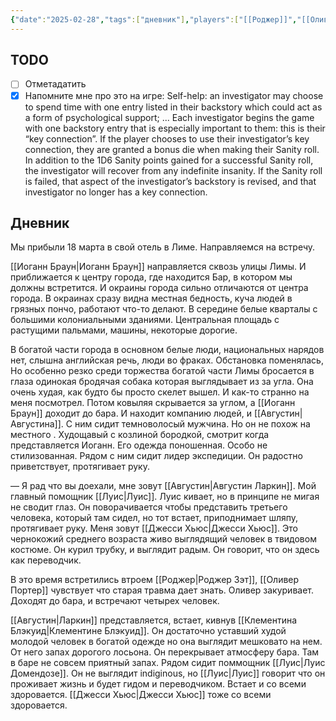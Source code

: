 ```yaml
---
{"date":"2025-02-28","tags":["дневник"],"players":["[[Роджер]]","[[Оливер Портер\|Оливер Портер]]","[[Иоганн Браун\|Иоганн Браун]]","[[Клементина Блэкуид]]"],"campaign":"[[Маски Ньярлахотепа]]","world-date":null,"world-time-start":null,"dg-publish":true,"previous-session":"[[20 февраля 2025]]","next-session":null,"permalink":"/28-fevralya-2025/","dgPassFrontmatter":true}
---
```



## TODO
- [ ] Отметадатить
- [x] Напомните мне про это на игре:
	Self-help: an investigator may choose to spend time with one entry listed in their backstory which could act as a form of psychological support;
	...
	Each investigator begins the game with one backstory entry that is especially important to them: this is their “key connection”. If the player chooses to use their investigator’s key connection, they are granted a bonus die when making their Sanity roll. In addition to the 1D6 Sanity points gained for a successful Sanity roll, the investigator will recover from any indefinite insanity. If the Sanity roll is failed, that aspect of the investigator’s backstory is revised, and that investigator no longer has a key connection.

## Дневник
Мы прибыли 18 марта в свой отель в Лиме. Направляемся на встречу.

[[Иоганн Браун\|Иоганн Браун]] направляется сквозь улицы Лимы. И приближается к центру города, где находится Бар, в котором мы должны встретится. И окраины города сильно отличаются от центра города. В окраинах сразу видна местная бедность, куча людей в грязных пончо, работают что-то делают. В середине белые кварталы с большими колониальными зданиями. Центральная площадь с растущими пальмами, машины, некоторые дорогие.

В богатой части города в основном белые люди, национальных нарядов нет, слышна английская речь, люди во фраках. Обстановка поменялась, Но особенно резко среди торжества богатой части Лимы бросается в глаза одинокая бродячая собака которая выглядывает из за угла. Она очень худая, как будто бы просто скелет вышел. И как-то странно на меня посмотрел. Потом ковыляя скрывается за углом, а [[Иоганн Браун]] доходит до бара. И находит компанию людей, и [[Августин\|Августина]]. С ним сидит темноволосый мужчина. Но он не похож на местного . Худощавый с козлиной бородкой, смотрит когда представляется Иоганн. Его одежда поношенная. Особо не стилизованная. Рядом с ним сидит лидер экспедиции. Он радостно приветствует, протягивает руку. 

— Я рад что вы доехали, мне зовут [[Августин\|Августин Ларкин]]. Мой главный помощник [[Луис\|Луис]]. Луис кивает, но в принципе не мигая не сводит глаз. Он поворачивается чтобы представить третьего человека, который там сидел, но тот встает, приподнимает шляпу, протягивает руку. Меня зовут [[Джесси Хьюс\|Джесси Хьюс]]. Это чернокожий среднего возраста живо выглядящий человек в твидовом костюме. Он курил трубку, и выглядит радым. Он говорит, что он здесь как переводчик. 

В это время встретились втроем [[Роджер\|Роджер Зэт]], [[Оливер Портер]] чувствует что старая травма дает знать. Оливер закуривает. Доходят до бара, и встречают четырех человек.

[[Августин\|Ларкин]] представляется, встает, кивнув [[Клементина Блэкуид\|Клементине Блэкуид]]. Он достаточно уставший худой молодой человек в богатой одежде но она выглядит мешковато на нем. От него запах дорогого лосьона. Он перекрывает атмосферу бара. Там в баре не совсем приятный запах. Рядом сидит поммощник [[Луис\|Луис Домендозе]]. Он не выглядит indiginous, но [[Луис\|Луис]] говорит что он проживает жизнь и будет гидом и переводчиком. Встает и со всеми здоровается. [[Джесси Хьюс\|Джесси Хьюс]] тоже со всеми здоровается. 
